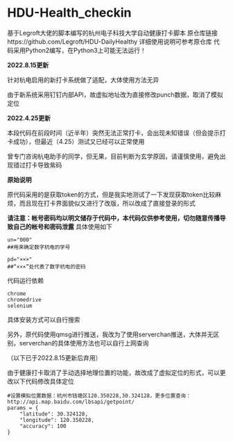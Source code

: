 # HDU-Health_checkin
基于Legroft大佬的脚本编写的杭州电子科技大学自动健康打卡脚本
原仓库链接https://github.com/Legroft/HDU-DailyHealthy
详细使用说明可参考原仓库
代码采用Python2编写，在Python3上可能无法运行！



**2022.8.15更新**

针对杭电启用的新打卡系统做了适配，大体使用方法无异

由于新系统采用钉钉内部API，故虚拟地址改为直接修改punch数据，取消了模拟定位

**2022.4.25更新**

本段代码在前段时间（近半年）突然无法正常打卡，会出现未知错误（但会提示打卡成功），但最近（4.25）测试又已经可以正常使用

曾专门咨询杭电助手的同学，但无果，目前判断为玄学原因，请谨慎使用，避免出现错过打卡导致紫码

**原始说明**


原代码采用的是获取token的方式，但是我实地测试了一下发现获取token比较麻烦，而且现在打卡界面貌似又进行了改版，所以改成了直接登录的形式

**请注意：帐号密码均以明文储存于代码中，本代码仅供参考使用，切勿随意传播导致自己的帐号和密码泄露**
具体使用如下
```python3
un="000"
##用来确定数字杭电的学号

pd="×××"
##“×××”处代表了数字杭电的密码
```

代码运行依赖
```
chrome
chromedrive
selenium
```
具体安装方式可以自行搜索

另外，原代码使用qmsg进行推送，我改为了使用serverchan推送，大体并无区别，serverchan的具体使用方法也可以自行上网查询



（以下已于2022.8.15更新后弃用）

由于健康打卡取消了手动选择地理位置的功能，故改成了虚拟定位的形式，可以更改以下代码修改具体定位

```python3
#设置模拟位置数据：杭州市钱塘区120.350228,30.324128，更多位置查询：http://api.map.baidu.com/lbsapi/getpoint/
params = {
    "latitude": 30.324128,
    "longitude": 120.350228,
    "accuracy": 100
}
```

